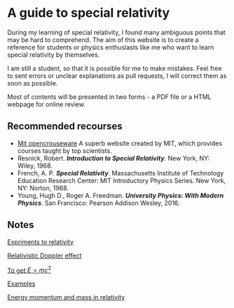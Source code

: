 # A guide to special relativity 



During my learning of special relativity, I found many ambiguous points that may be hard to comprehend. The aim of this website is to create a reference for students or physics enthusiasts  like me who want to learn special relativity by themselves. 

I am still a student, so that it is possible for me to make mistakes. Feel free to sent errors or unclear explanations as pull requests, I will correct them as soon as possible. 

Most of contents will be presented in two forms -  a PDF file or a HTML webpage for online review. 




## Recommended recourses

* [Mit opencrouseware](https://ocw.mit.edu/) A superb website created by MIT, which provides courses taught by top scientists.
* Resnick, Robert. ___Introduction to Special Relativity___. New York, NY: Wiley, 1968. 
* French, A. P. ___Special Relativity___. Massachusetts Institute of Technology Education Research Center: MIT Introductory Physics Series. New York, NY: Norton, 1968.
* Young, Hugh D., Roger A. Freedman. ___University Physics: With Modern Physics___. San Francisco: Pearson Addison Wesley, 2016.

## Notes 

[Expriments to relativity](https://qztiz.github.io/notes/Perplexities%20in%20the%20propagation%20of%20light.html)

[Relativistic Doppler effect](https://qztiz.github.io/notes/Doppler%20effect.html)

[To get $E=mc^2$](https://qztiz.github.io/notes/To%20get%20E=mc%5E2.html)

[Examples](https://qztiz.github.io/notes/Some%20examples.html)

[Energy momentum and mass in relativity](https://qztiz.github.io/notes/Energy,%20momentum,%20and%20mass.html)

